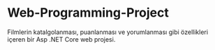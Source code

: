 # Web-Programming-Project
Filmlerin katalgolanması, puanlanması ve yorumlanması gibi özellikleri içeren bir Asp .NET Core web projesi.

